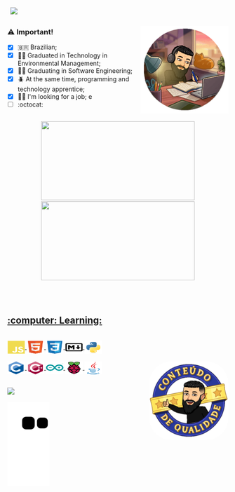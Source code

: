 

<h1>&nbsp;<img  heigth="850px" width="850px" src= "https://readme-typing-svg.herokuapp.com?color=F75600FF&lines=👋🏾+Hello,+World!;Let+me+introduce+myself;I'm+Bruno+Marzano,;glad+to+meet+you.;But+you+can+call+me+uMarzzO!!;%7C"/></h1>

<!--https://readme-typing-svg.herokuapp.com/demo/-->

<img align='right' src="https://github.com/uMarzzO/uMarzzO/blob/main/pictures/umarzzoworking.png" heigth="200" width="200">

### :warning: Important!

- [x] :brazil: Brazilian;
- [x] :man_student: Graduated in Technology in Environmental Management;
- [x] :man_technologist: Graduating in Software Engineering;
- [x] :beetle: At the same time, programming and technology apprentice;
- [x] :male_detective: I'm looking for a job; e
- [ ] :octocat: 

##


<div align="center">
  <a href="https://github.com/uMarzzO">
  <img height="180em" width="350em" src="https://github-readme-stats.vercel.app/api?username=uMarzzO&show_icons=true&theme=dracula&include_all_commits=true&count_private=true"/>
  <img height="180em" width="350em" src="https://github-readme-stats.vercel.app/api/top-langs/?username=uMarzzO&layout=compact&langs_count=7&theme=dracula"/>
</div>
 
 ##
 
<div style="display: inline_block"><br>
 <h2>:computer: Learning:</h2><br>
  <img align="center" alt="uMarzzO-Js" height="30" width="40" src="https://raw.githubusercontent.com/devicons/devicon/master/icons/javascript/javascript-plain.svg">
  <img align="center" alt="uMarzzO-HTML" height="30" width="40" src="https://raw.githubusercontent.com/devicons/devicon/master/icons/html5/html5-original.svg">
  <img align="center" alt="uMarzzO-CSS" height="30" width="40" src="https://raw.githubusercontent.com/devicons/devicon/master/icons/css3/css3-original.svg">
  <img align="center" alt="uMarzzO-MD" height="30" width="40" src="https://github.com/devicons/devicon/blob/master/icons/markdown/markdown-original.svg">
  <img align="center" alt="uMarzzO-Python" height="30" width="40" src="https://raw.githubusercontent.com/devicons/devicon/master/icons/python/python-original.svg">
    <br><br>
  <img align="center" alt="uMarzzO-C" height="30" width="40" src="https://github.com/devicons/devicon/blob/master/icons/c/c-original.svg">
  <img align="center" alt="uMarzzO-Cplusplus" height="30" width="40" src="https://github.com/devicons/devicon/blob/master/icons/cplusplus/cplusplus-original.svg">
   <!--<img align="center" alt="uMarzzO-C#" height="30" width="40" src="https://github.com/devicons/devicon/blob/master/icons/csharp/csharp-original.svg">-->
  <img align="center" alt="uMarzzO-Arduino" height="30" width="40" src="https://github.com/devicons/devicon/blob/master/icons/arduino/arduino-original.svg"> 
  <img align="center" alt="uMarzzO-RaspberryPi" height="30" width="40" src="https://github.com/devicons/devicon/blob/master/icons/raspberrypi/raspberrypi-original.svg">
  <!--<img align="center" alt="uMarzzO-Android" height="30" width="40" src="https://github.com/devicons/devicon/blob/master/icons/android/android-original.svg">
  <img align="center" alt="uMarzzO-GO" height="30" width="40" src="https://github.com/devicons/devicon/blob/master/icons/go/go-original.svg">
   <img align="center" alt="uMarzzO-Kotlin" height="30" width="40" src="https://github.com/devicons/devicon/blob/master/icons/kotlin/kotlin-original.svg">-->
  <img align="center" alt="uMarzzO-Java" height="30" width="40" src="https://github.com/devicons/devicon/blob/master/icons/java/java-original.svg">
  <img align="right" alt="uMarzzO-pic" width="180" height="180" style="border-radius:50px;" src="https://github.com/uMarzzO/uMarzzO/blob/main/pictures/umarzzocertify.png">
</div>
 
 ##
 
 
<div> 
 
 <a href = "mailto:umarzzo92@gmail.com"><img src="https://img.shields.io/badge/-Gmail-%23333?style=for-the-badge&logo=gmail&logoColor=white" target="_blank"></a>
 
  ![Snake animation](https://github.com/uMarzzO/uMarzzO/blob/output/github-contribution-grid-snake.svg)
 
</div>
<!-- fonte dos icons :   https://github.com/devicons/devicon -->
